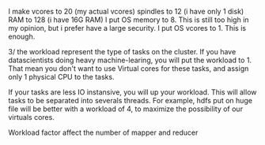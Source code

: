 I make vcores to 20 (my actual vcores)
spindles to 12 (i have only 1 disk)
RAM to 128 (i have 16G RAM)
I put OS memory to 8. This is still too high in my opinion, but i prefer have a large security.
I put OS vcores to 1. This is enough.	

3/ the workload represent the type of tasks on the cluster.
If you have datascientists doing heavy machine-learing, you will put the workload to 1. That mean you don't want to use Virtual cores for these tasks, and assign only 1 physical CPU to the tasks.

If your tasks are less IO instansive, you will up your workload. This will allow tasks to be separated into severals threads.
For example, hdfs put on huge file will be better with a workload of 4, to maximize the possibility of our virtuals cores.

Workload factor affect the number of mapper and reducer